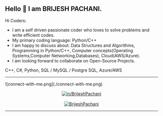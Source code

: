 ## Hello 👋 I am BRIJESH PACHANI.



Hi Coders:

- I am a self driven passionate coder who loves to solve problems and write efficient codes.
- My primary coding language: Python/C++
- I am happy to discuss about: Data Structures and Algorithms, Programming in Python/C++, Computer concepts(Operating Systems,Computer Networking,Databases), Cloud(AWS/Azure).
- I am looking forward to collaborate on Open-Source Projects.


<!-- ----------- TECH STACK SECTION ------------ -->
C++, C#, Python, SQL / MySQL / Postgre SQL, Azure/AWS
<hr>


<!-- ----------- CONNECT WITH ME SECTION ------------ -->

<div width="100%" height="250px"> ![connect-with-me.png](./connect-with-me.png) </div>


<p align="center">
<a href="https://www.linkedin.com/in/BrijeshPachani/" target="blank"><img align="center" src="https://img.shields.io/badge/LinkedIn-0077B5?style=for-the-badge&logo=linkedin&logoColor=white" alt="in/BrijeshPachani"/></a> 
<br>
<br>
<a href="https://twitter.com/BrijeshPachani" target="blank"><img src="https://img.shields.io/twitter/follow/BrijeshPachani?logo=twitter&style=for-the-badge" alt="BrijeshPachani" /></a>
</p>

<hr>

<!-- ----------- CONNECT WITH ME SECTION END ------------ -->


[twitter]: https://twitter.com/BrijeshPachani
[linkedin]: https://www.linkedin.com/in/BrijeshPachani/
[github]:https://github.com/BrijeshPachani
[gmail]:mailto:brijpanchani29@gmail.com